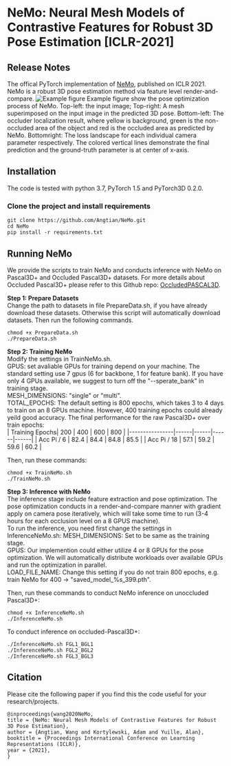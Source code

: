 # NeMo: Neural Mesh Models of Contrastive Features for Robust 3D Pose Estimation [ICLR-2021]

## Release Notes
The offical PyTorch implementation of [NeMo](https://openreview.net/pdf?id=pmj131uIL9H), published on ICLR 2021. NeMo is a robust 3D pose estimation method via feature level render-and-compare.
![Example figure](https://github.com/Angtian/NeMo/blob/main/example.gif)
Example figure show the pose optimization process of NeMo. Top-left: the input image; Top-right: A mesh superimposed on the input image in the predicted 3D pose. Bottom-left: The occluder localization result, where yellow is background, green is the non-occluded area of the object and red is the occluded area as predicted by NeMo. Bottomright: The loss landscape for each individual camera parameter respectively. The colored vertical lines demonstrate the final prediction and the ground-truth parameter is at center of x-axis.

## Installation
The code is tested with python 3.7, PyTorch 1.5 and PyTorch3D 0.2.0.

### Clone the project and install requirements
```
git clone https://github.com/Angtian/NeMo.git
cd NeMo
pip install -r requirements.txt
```

## Running NeMo
We provide the scripts to train NeMo and conducts inference with NeMo on Pascal3D+ and Occluded Pascal3D+ datasets. For more details about Occluded Pascal3D+ please refer to this Github repo: [OccludedPASCAL3D](https://github.com/Angtian/OccludedPASCAL3D).

**Step 1: Prepare Datasets**  
Change the path to datasets in file PrepareData.sh, if you have already download these datasets. Otherwise this script will automatically download datasets. Then run the following commands.
```
chmod +x PrepareData.sh
./PrepareData.sh
```

**Step 2: Training NeMo**  
Modify the settings in TrainNeMo.sh.  
GPUS: set avaliable GPUs for training depend on your machine. The standard setting use 7 gpus (6 for backbone, 1 for feature bank). If you have only 4 GPUs available, we suggest to turn off the "--sperate_bank" in training stage.   
MESH_DIMENSIONS: "single" or "multi".  
TOTAL_EPOCHS: The default setting is 800 epochs, which takes 3 to 4 days to train on an 8 GPUs machine. However, 400 training epochs could already yeild good accuracy. The final performance for the raw Pascal3D+ over train epochs:  
| Training Epochs| 200  | 400  | 600  | 800  |
|----------------|------|------|------|------|
| Acc Pi / 6     | 82.4 | 84.4 | 84.8 | 85.5 |
| Acc Pi / 18    | 57.1 | 59.2 | 59.6 | 60.2 |  

Then, run these commands:  
```
chmod +x TrainNeMo.sh
./TrainNeMo.sh
```

**Step 3: Inference with NeMo**  
The inference stage include feature extraction and pose optimization. The pose optimization conducts in a render-and-compare manner with gradient apply on camera pose iteratively, which will take some time to run (3-4 hours for each occlusion level on a 8 GPUS machine).  
To run the inference, you need first change the settings in InferenceNeMo.sh:
MESH_DIMENSIONS: Set to be same as the training stage.  
GPUS: Our implemention could either utilize 4 or 8 GPUs for the pose optimization. We will automatically distribute workloads over available GPUs and run the optimization in parallel.  
LOAD_FILE_NAME: Change this setting if you do not train 800 epochs, e.g. train NeMo for 400 -> "saved_model_%s_399.pth".  

Then, run these commands to conduct NeMo inference on unoccluded Pascal3D+:
```
chmod +x InferenceNeMo.sh
./InferenceNeMo.sh
```
To conduct inference on occluded-Pascal3D+:
```
./InferenceNeMo.sh FGL1_BGL1
./InferenceNeMo.sh FGL2_BGL2
./InferenceNeMo.sh FGL3_BGL3
```

## Citation
Please cite the following paper if you find this the code useful for your research/projects.
```
@inproceedings{wang2020NeMo,
title = {NeMo: Neural Mesh Models of Contrastive Features for Robust 3D Pose Estimation},
author = {Angtian, Wang and Kortylewski, Adam and Yuille, Alan},
booktitle = {Proceedings International Conference on Learning Representations (ICLR)},
year = {2021},
}
```
